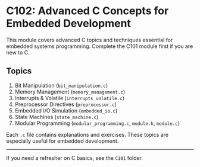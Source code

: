 # C102: Advanced C Concepts for Embedded Development

This module covers advanced C topics and techniques essential for embedded systems programming. Complete the C101 module first if you are new to C.

## Topics
1. Bit Manipulation (`bit_manipulation.c`)
2. Memory Management (`memory_management.c`)
3. Interrupts & Volatile (`interrupts_volatile.c`)
4. Preprocessor Directives (`preprocessor.c`)
5. Embedded I/O Simulation (`embedded_io.c`)
6. State Machines (`state_machine.c`)
7. Modular Programming (`modular_programming.c`, `module.h`, `module.c`)

Each `.c` file contains explanations and exercises. These topics are especially useful for embedded development.

---

If you need a refresher on C basics, see the `C101` folder.
